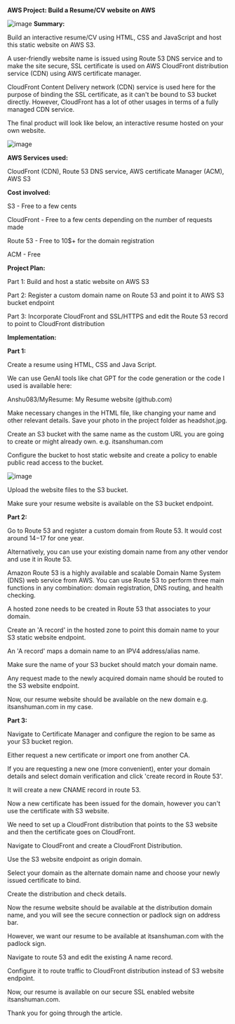 **AWS Project: Build a Resume/CV website on AWS**

![image](https://github.com/user-attachments/assets/03425137-1313-4eec-b7af-f4d25c3b8de9)
**Summary:**

Build an interactive resume/CV using HTML, CSS and JavaScript and host this static website on AWS S3. 

A user-friendly website name is issued using Route 53 DNS service and to make the site secure, SSL certificate is used on AWS CloudFront distribution service (CDN) using AWS certificate manager.

CloudFront Content Delivery network (CDN) service is used here for the purpose of binding the SSL certificate, as it can't be bound to S3 bucket directly. However, CloudFront has a lot of other usages in terms of a fully managed CDN service.

The final product will look like below, an interactive resume hosted on your own website.

![image](https://github.com/user-attachments/assets/37db7bd5-bcb5-4dae-b09c-01c74775de71)

**AWS Services used:**

CloudFront (CDN), Route 53 DNS service, AWS certificate Manager (ACM), AWS S3

**Cost involved:** 

S3 - Free to a few cents

CloudFront - Free to a few cents depending on the number of requests made

Route 53 - Free to 10$+ for the domain registration

ACM - Free

**Project Plan:**

Part 1: Build and host a static website on AWS S3

Part 2: Register a custom domain name on Route 53 and point it to AWS S3 bucket endpoint 

Part 3: Incorporate CloudFront and SSL/HTTPS and edit the Route 53 record to point to CloudFront distribution

**Implementation:**

**Part 1:**

Create a resume using HTML, CSS and Java Script.

We can use GenAI tools like chat GPT for the code generation or the code I used is available here: 

Anshu083/MyResume: My Resume website (github.com)

Make necessary changes in the HTML file, like changing your name and other relevant details. Save your photo in the project folder as headshot.jpg.

Create an S3 bucket with the same name as the custom URL you are going to create or might already own. e.g. itsanshuman.com 

Configure the bucket to host static website and create a policy to enable public read access to the bucket.

![image](https://github.com/user-attachments/assets/db13ce73-4eeb-4d83-b141-b867aaf07117)

Upload the website files to the S3 bucket.

Make sure your resume website is available on the S3 bucket endpoint.

**Part 2:**

Go to Route 53 and register a custom domain from Route 53. It would cost around 14$-17$ for one year.

Alternatively, you can use your existing domain name from any other vendor and use it in Route 53.

Amazon Route 53 is a highly available and scalable Domain Name System (DNS) web service from AWS. You can use Route 53 to perform three main functions in any combination: domain registration, DNS routing, and health checking.

A hosted zone needs to be created in Route 53 that associates to your domain.

Create an 'A record' in the hosted zone to point this domain name to your S3 static website endpoint. 

An 'A record' maps a domain name to an IPV4 address/alias name.

Make sure the name of your S3 bucket should match your domain name.

Any request made to the newly acquired domain name should be routed to the S3 website endpoint. 

Now, our resume website should be available on the new domain e.g. itsanshuman.com in my case.

**Part 3:**

Navigate to Certificate Manager and configure the region to be same as your S3 bucket region.

Either request a new certificate or import one from another CA.

If you are requesting a new one (more convenient), enter your domain details and select domain verification and click 'create record in Route 53'.

It will create a new CNAME record in route 53.

Now a new certificate has been issued for the domain, however you can't use the certificate with S3 website.

We need to set up a CloudFront distribution that points to the S3 website and then the certificate goes on CloudFront.

Navigate to CloudFront and create a CloudFront Distribution.

Use the S3 website endpoint as origin domain.

Select your domain as the alternate domain name and choose your newly issued certificate to bind. 

Create the distribution and check details.

Now the resume website should be available at the distribution domain name, and you will see the secure connection or padlock sign on address bar.

However, we want our resume to be available at itsanshuman.com with the padlock sign.

Navigate to route 53 and edit the existing A name record.

Configure it to route traffic to CloudFront distribution instead of S3 website endpoint.

Now, our resume is available on our secure SSL enabled website itsanshuman.com.

Thank you for going through the article.
